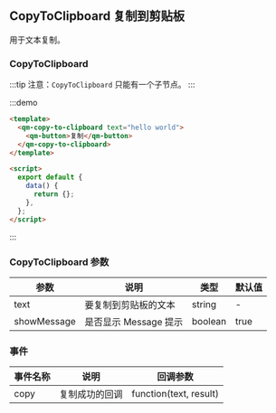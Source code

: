 ## CopyToClipboard 复制到剪贴板

用于文本复制。

### CopyToClipboard

:::tip
注意：`CopyToClipboard` 只能有一个子节点。
:::

:::demo

```html
<template>
  <qm-copy-to-clipboard text="hello world">
    <qm-button>复制</qm-button>
  </qm-copy-to-clipboard>
</template>

<script>
  export default {
    data() {
      return {};
    },
  };
</script>
```

:::

### CopyToClipboard 参数

| 参数        | 说明                  | 类型    | 默认值 |
| ----------- | --------------------- | ------- | ------ |
| text        | 要复制到剪贴板的文本  | string  | -      |
| showMessage | 是否显示 Message 提示 | boolean | true   |

### 事件

| 事件名称 | 说明           | 回调参数               |
| -------- | -------------- | ---------------------- |
| copy     | 复制成功的回调 | function(text, result) |
